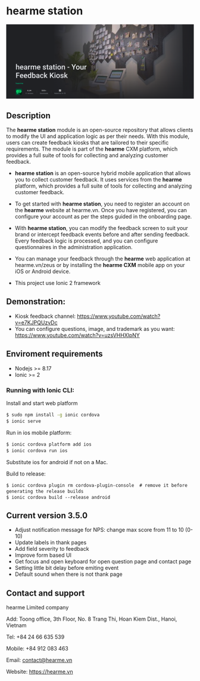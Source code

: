 
# hearme station
[![hearme station](docs/images/feedback_kiosk.png)](http://hearme.vn)

## Description
The **hearme station** module is an open-source repository that allows clients to modify the UI and application logic as per their needs. With this module, users can create feedback kiosks that are tailored to their specific requirements. The module is part of the **hearme** CXM platform, which provides a full suite of tools for collecting and analyzing customer feedback.

- **hearme station** is an open-source hybrid mobile application that allows you to collect customer feedback. It uses services from the **hearme** platform, which provides a full suite of tools for collecting and analyzing customer feedback.

- To get started with **hearme station**, you need to register an account on the **hearme** website at hearme.vn. Once you have registered, you can configure your account as per the steps guided in the onboarding page.

- With **hearme station**, you can modify the feedback screen to suit your brand or intercept feedback events before and after sending feedback. Every feedback logic is processed, and you can configure questionnaires in the administration application.

- You can manage your feedback through the **hearme** web application at hearme.vn/zeus or by installing the **hearme CXM** mobile app on your iOS or Android device.

- This project use Ionic 2 framework

## Demonstration:
- Kiosk feedback channel: https://www.youtube.com/watch?v=e7KJPQUzvDc
- You can configure questions, image, and trademark as you want: https://www.youtube.com/watch?v=uzsVHHXlpNY


## Enviroment requirements
- Nodejs >= 8.17
- Ionic >= 2


### Running with Ionic CLI:

Install and start web platform

```bash
$ sudo npm install -g ionic cordova
$ ionic serve
```

Run in ios mobile platform:

```bash
$ ionic cordova platform add ios
$ ionic cordova run ios
```

Substitute ios for android if not on a Mac.

Build to release:

```
$ ionic cordova plugin rm cordova-plugin-console  # remove it before generating the release builds
$ ionic cordova build --release android
```

## Current version 3.5.0
- Adjust notification message for NPS: change max score from 11 to 10 (0-10)
- Update labels in thank pages
- Add field severity to feedback
- Improve form based UI
- Get focus and open keyboard for open question page and contact page
- Setting little bit delay before emiting event
- Default sound when there is not thank page

## Contact and support
hearme Limited company

Add: Toong office, 3th Floor, No. 8 Trang Thi, Hoan Kiem Dist., Hanoi, Vietnam

Tel: +84 24 66 635 539

Mobile: +84 912 083 463

Email: contact@hearme.vn 

Website: https://hearme.vn
